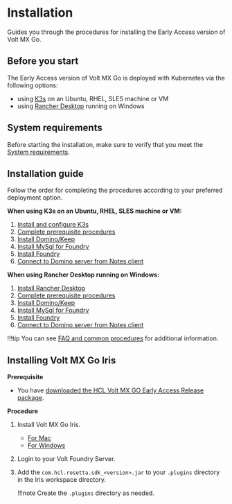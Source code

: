 # Installation

Guides you through the procedures for installing the Early Access version of Volt MX Go.

## Before you start

The Early Access version of Volt MX Go is deployed with Kubernetes via the following options:

- using [K3s](https://docs.k3s.io) on an Ubuntu, RHEL, SLES machine or VM
- using [Rancher Desktop](https://docs.rancherdesktop.io) running on Windows  


## System requirements
Before starting the installation, make sure to verify that you meet the [System requirements](../references/sysreq.md).

## Installation guide

Follow the order for completing the procedures according to your preferred deployment option.

**When using K3s on an Ubuntu, RHEL, SLES machine or VM:**

1. [Install and configure K3s](k3sinstall.md)
2. [Complete prerequisite procedures](prereq.md)
3. [Install Domino/Keep](downloadhelmchart.md)
4. [Install MySql for Foundry](installmysqlfoundry.md)
5. [Install Foundry](installfoundry.md)
6. [Connect to Domino server from Notes client](connectdominofromnotes.md)

**When using Rancher Desktop running on Windows:**

1. [Install Rancher Desktop](installrancher.md)
2. [Complete prerequisite procedures](prereq.md)
3. [Install Domino/Keep](downloadhelmchart.md)
4. [Install MySql for Foundry](installmysqlfoundry.md)
5. [Install Foundry](installfoundry.md)
6. [Connect to Domino server from Notes client](connectdominofromnotes.md)

!!!tip
    You can see [FAQ and common procedures](../references/kubecheatsheet.md) for additional information.

## Installing Volt MX Go Iris

**Prerequisite**

- You have [downloaded the HCL Volt MX GO Early Access Release package](../howto/portaldownload.md).

**Procedure**

1.  Install Volt MX Go Iris.
    - [For Mac](https://opensource.hcltechsw.com/volt-mx-docs/95/docs/documentation/Iris/iris_starter_install_mac/Content/Installing%20VoltMX%20Iris.html#installing)
    - [For Windows](https://opensource.hcltechsw.com/volt-mx-docs/95/docs/documentation/Iris/iris_starter_install_win/Content/Installing%20VoltMX%20Iris.html#installing)
3. Login to your Volt Foundry Server.
4. Add the `com.hcl.rosetta.sdk_<version>.jar` to your `.plugins` directory in the Iris workspace directory.
    
    !!!note
        Create the `.plugins` directory as needed.